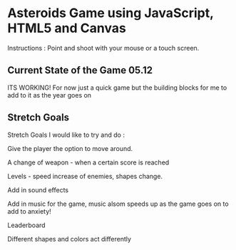 # Asteroids Game using JavaScript, HTML5 and Canvas

Instructions : Point and shoot with your mouse or a touch screen.

## Current State of the Game 05.12

ITS WORKING! For now just a quick game but the building blocks for me to add to it as the year goes on

## Stretch Goals

Stretch Goals I would like to try and do :

Give the player the option to move around.

A change of weapon - when a certain score is reached

Levels - speed increase of enemies, shapes change.

Add in sound effects

Add in music for the game, music alsom speeds up as the game goes on to add to anxiety!

Leaderboard

Different shapes and colors act differently
